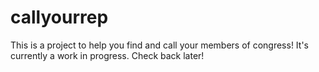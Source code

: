 # callyourrep

This is a project to help you find and call your members of congress! It's currently a work in progress. Check back later!
